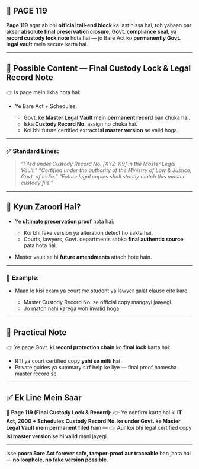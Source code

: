 ## 📄 **PAGE 119**

**Page 119** agar ab bhi **official tail-end block** ka last hissa hai, toh yahaan par aksar **absolute final preservation closure**, **Govt. compliance seal**, ya **record custody lock note** hota hai — jo Bare Act ko **permanently Govt. legal vault** mein secure karta hai.

---

## 🔹 **Possible Content — Final Custody Lock & Legal Record Note**

👉 Is page mein likha hota hai:

* Ye Bare Act + Schedules:

  * Govt. ke **Master Legal Vault** mein **permanent record** ban chuka hai.
  * Iska **Custody Record No.** assign ho chuka hai.
  * Koi bhi future certified extract **isi master version** se valid hoga.

---

### ✅ **Standard Lines:**

> *“Filed under Custody Record No. \[XYZ-119] in the Master Legal Vault.”*
> *“Certified under the authority of the Ministry of Law & Justice, Govt. of India.”*
> *“Future legal copies shall strictly match this master custody file.”*

---

## 🔹 **Kyun Zaroori Hai?**

* Ye **ultimate preservation proof** hota hai:

  * Koi bhi fake version ya alteration detect ho sakta hai.
  * Courts, lawyers, Govt. departments sabko **final authentic source** pata hota hai.
* Master vault se hi **future amendments** attach hote hain.

---

### 🧩 **Example:**

* Maan lo kisi exam ya court me student ya lawyer galat clause cite kare.

  * Master Custody Record No. se official copy mangayi jaayegi.
  * Jo match nahi karega woh invalid hoga.

---

## 🔹 **Practical Note**

👉 Ye page Govt. ki **record protection chain** ko **final lock** karta hai:

* RTI ya court certified copy **yahi se milti hai**.
* Private guides ya summary sirf help ke liye — final proof hamesha master record se.

---

## ✅ **Ek Line Mein Saar**

📌 **Page 119 (Final Custody Lock & Record):**
👉 Ye confirm karta hai ki **IT Act, 2000 + Schedules** **Custody Record No. ke under Govt. ke Master Legal Vault mein permanent filed** hain —
👉 Aur koi bhi legal certified copy **isi master version se hi valid** mani jayegi.

---

Isse **poora Bare Act forever safe, tamper-proof aur traceable** ban jaata hai — **no loophole, no fake version possible**.
